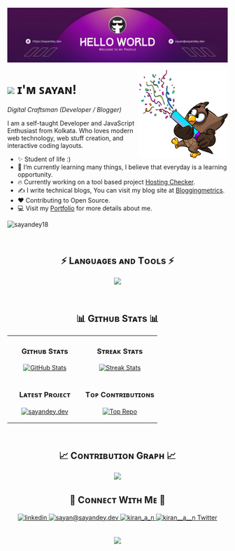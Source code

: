 <!--Banner-->

![sayandey18 banner image](./img/banner.png)

<!--Night Owl image-->
<div>
  <img align="right" width="40%" src="https://raw.githubusercontent.com/sayandey18/sayandey18/main/img/owl-image.png">
</div>

<!--Header Name-->

# <img src="https://emojis.slackmojis.com/emojis/images/1531849430/4246/blob-sunglasses.gif?1531849430" width="30"/> ɪ'ᴍ ꜱᴀʏᴀɴ!

_Digital Craftsman (Developer / Blogger)_
<br />

<!--Start Intro-->
<p align="left">I am a self-taught Developer and JavaScript Enthusiast from Kolkata. Who loves modern web technology, web stuff creation, and interactive coding layouts.</p>

- ✨ Student of life :)
- 🌱 I’m currently learning many things, I believe that everyday is a learning opportunity.
- 🔥 Currently working on a tool based project [Hosting Checker](https://hostingchecker.org/).
- ✍ I write technical blogs, You can visit my blog site at [Bloggingmetrics](https://bloggingmetrics.com/).
- ❤️ Contributing to Open Source.
- 💻 Visit my [Portfolio](https://sayandey.dev) for more details about me.
<!--End Intro-->

<!--Profile Count Badge-->
<p align="left">
  <img src="https://komarev.com/ghpvc/?username=sayandey18&label=Profile%20views&color=770677&style=for-the-badge&logo=star" alt="sayandey18" style="padding-right:20px;" />
</p>
<br />

<!--Languages and Tools Section-->
<h2 align="center">⚡ Lᴀɴɢᴜᴀɢᴇs ᴀɴᴅ Tᴏᴏʟs ⚡</h2> 
<p align="center">
<img width="500px"  src="https://skillicons.dev/icons?i=bootstrap,tailwind,jquery,php,js,ts,nextjs,react,nodejs,nginx,wordpress,mysql,firebase,supabase,postman,vscode,arduino,git,devto,aws&perline=10"  />
</p>
<br />

<!--Github stats Table-->
<h2 align="center">📊 Gɪᴛʜᴜʙ Sᴛᴀᴛs 📊</h2>

<table width="100%">
  <tr>
    <td width="50%">
      <h3 align="center"><strong>Gɪᴛʜᴜʙ Sᴛᴀᴛs</strong></h3>
      <p align="center">
        <a href="https://github.com/sayandey18">
          <img align="center" src="https://github-readme-stats.vercel.app/api?username=sayandey18&show_icons=true&hide_border=true&theme=nightowl" alt="GitHub Stats" />
        </a>
      </p>
    </td>
    <td width="50%">
      <h3 align="center"><strong>Sᴛʀᴇᴀᴋ Sᴛᴀᴛs</strong></h3>
      <p align="center">
        <a href="https://github.com/sayandey18">
          <img align="center" width="495" src="https://streak-stats.demolab.com?user=sayandey18&theme=nightowl&hide_border=true&mode=weekly" alt="Streak Stats" />
        </a>
      </p>
    </td>
  </tr>
  <tr>
    <td width="50%">
      <h3 align="center"><strong>Lᴀᴛᴇsᴛ Pʀᴏᴊᴇᴄᴛ</strong></h3>
      <p align="center">
        <a href="https://github.com/sayandey18/simple-jwt-auth">
          <img align="center" width="470" src="https://github-readme-stats.vercel.app/api/pin/?username=sayandey18&hide_border=true&theme=nightowl&repo=simple-jwt-auth" alt="sayandey.dev" />
        </a>
      </p>
    </td>
    <td width="50%">
      <h3 align="center"><strong>Tᴏᴘ Cᴏɴᴛʀɪʙᴜᴛɪᴏɴs</strong></h3>
      <p align="center">
        <a href="https://github.com/sayandey18">
          <img align="center" src="https://github-contributor-stats.vercel.app/api?username=sayandey18&limit=3&theme=nightowl&show_owner=true&combine_all_yearly_contributions=true&hide_border=true" alt="Top Repo" />
        </a>
      </p>
    </td>
  </tr>
</table>
<br />

<!--Contribution Graph-->
<h2 align="center">📈 Cᴏɴᴛʀɪʙᴜᴛɪᴏɴ Gʀᴀᴘʜ 📈</h2>
<div align="center">
  <img src="https://github-readme-activity-graph.vercel.app/graph?username=sayandey18&bg_color=011627&color=79d3c3&line=c792ea&point=ffeb95&area=true&hide_border=true" border-radius="15">
</div>

<!--Contact Section-->

<h2 align="center">🤝 Cᴏɴɴᴇᴄᴛ Wɪᴛʜ Mᴇ 🤝 </h2>
<div align="center">
 <a href="https://www.linkedin.com/in/sayandey18/" target="_blank">
<img src=https://img.shields.io/badge/linkedin-%231E77B5.svg?&style=for-the-badge&logo=linkedin&logoColor=white alt=linkedin style="margin-bottom: 5px;" />
</a>
  
<a href="mailto:sayan@sayandey.dev" target="_blank">
<img src="https://img.shields.io/badge/Gmail-D14836?style=for-the-badge&logo=gmail&logoColor=white" alt=sayan@sayandey.dev mail style="margin-bottom: 5px;" />
</a>

<a href="https://www.instagram.com/mr.sayandey18/" target="_blank">
<img src=https://img.shields.io/badge/Instagram-E4405F?style=for-the-badge&logo=instagram&logoColor=white alt=kiran_a_n Instagram style="margin-bottom: 5px;" />
</a>

<a href="https://twitter.com/mrsayandey" target="_blank">
<img src="https://img.shields.io/badge/Twitter-1DA1F2?style=for-the-badge&logo=twitter&logoColor=white" alt="kiran__a__n Twitter" style="margin-bottom: 5px;" />
</a>
</div>
<br/>

<!--Footer-->
<p align="center">
  <img src="https://capsule-render.vercel.app/api?type=waving&color=gradient&height=65&section=footer"/>
</p>
